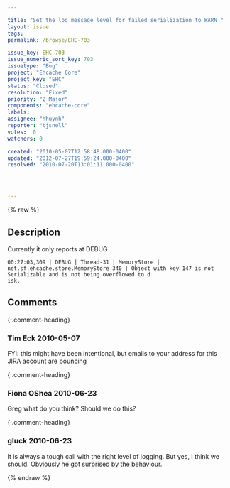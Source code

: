 ```yaml
---

title: "Set the log message level for failed serialization to WARN "
layout: issue
tags: 
permalink: /browse/EHC-703

issue_key: EHC-703
issue_numeric_sort_key: 703
issuetype: "Bug"
project: "Ehcache Core"
project_key: "EHC"
status: "Closed"
resolution: "Fixed"
priority: "2 Major"
components: "ehcache-core"
labels: 
assignee: "hhuynh"
reporter: "tjsnell"
votes:  0
watchers: 0

created: "2010-05-07T12:58:48.000-0400"
updated: "2012-07-27T19:59:24.000-0400"
resolved: "2010-07-20T13:01:11.000-0400"




---
```


{% raw %}

## Description

<div markdown="1" class="description">

Currently it only reports at DEBUG


```
00:27:03,309 | DEBUG | Thread-31 | MemoryStore | net.sf.ehcache.store.MemoryStore 340 | Object with key 147 is not Serializable and is not being overflowed to d 
isk. 
```




</div>

## Comments


{:.comment-heading}
### **Tim Eck** <span class="date">2010-05-07</span>

<div markdown="1" class="comment">

FYI: this might have been intentional, but emails to your address for this JIRA account are bouncing


</div>


{:.comment-heading}
### **Fiona OShea** <span class="date">2010-06-23</span>

<div markdown="1" class="comment">

Greg what do you think? Should we do this?

</div>


{:.comment-heading}
### **gluck** <span class="date">2010-06-23</span>

<div markdown="1" class="comment">

It is always a tough call with the right level of logging. But yes, I think we should. Obviously he got surprised by the behaviour. 

</div>



{% endraw %}
